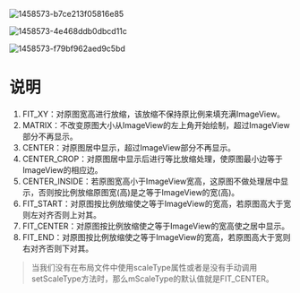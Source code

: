 

![1458573-b7ce213f05816e85](/Users/dinzhenyan/Downloads/1458573-b7ce213f05816e85.png)

![1458573-4e468ddb0dbcd11c](/Users/dinzhenyan/Downloads/1458573-4e468ddb0dbcd11c.png)





![1458573-f79bf962aed9c5bd](/Users/dinzhenyan/Downloads/1458573-f79bf962aed9c5bd.png)





# 说明

1. FIT_XY：对原图宽高进行放缩，该放缩不保持原比例来填充满ImageView。
2. MATRIX：不改变原图大小从ImageView的左上角开始绘制，超过ImageView部分不再显示。
3. CENTER：对原图居中显示，超过ImageView部分不再显示。
4. CENTER_CROP：对原图居中显示后进行等比放缩处理，使原图最小边等于ImageView的相应边。
5. CENTER_INSIDE：若原图宽高小于ImageView宽高，这原图不做处理居中显示，否则按比例放缩原图宽(高)是之等于ImageView的宽(高)。
6. FIT_START：对原图按比例放缩使之等于ImageView的宽高，若原图高大于宽则左对齐否则上对其。
7. FIT_CENTER：对原图按比例放缩使之等于ImageView的宽高使之居中显示。
8. FIT_END：对原图按比例放缩使之等于ImageView的宽高，若原图高大于宽则右对齐否则下对其。

> 当我们没有在布局文件中使用scaleType属性或者是没有手动调用setScaleType方法时，那么mScaleType的默认值就是FIT_CENTER。